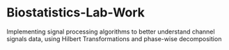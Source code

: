 # Biostatistics-Lab-Work
Implementing signal processing algorithms to better understand channel signals data, using Hilbert Transformations and phase-wise decomposition
